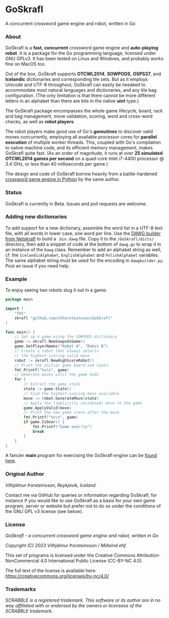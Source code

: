 # GoSkrafl
A concurrent crossword game engine and robot, written in Go

### About

GoSkrafl is a **fast, concurrent** crossword game engine and **auto-playing robot**.
It is a package for the Go programming language, licensed under GNU GPLv3.
It has been tested on Linux and Windows, and probably works fine on MacOS too.

Out of the box, GoSkrafl supports **OTCWL2014**, **SOWPODS**, **OSPS37**,
and **Icelandic** dictionaries and corresponding tile sets. But as it
employs Unicode and UTF-8 throughout, GoSkrafl can easily be tweaked
to accommodate most natural languages and dictionaries, and any tile bag
configuration. (The only limitation is that there cannot be more different
letters in an alphabet than there are bits in the native **uint** type.)

The GoSkrafl package encompasses the whole game lifecycle, board, rack and bag
management, move validation, scoring, word and cross-word checks, as well as
**robot players**.

The robot players make good use of Go's **goroutines** to discover valid
moves concurrently, employing all available processor cores for
**parallel execution** of multiple worker threads. This, coupled with Go's
compilation to native machine code, and its efficient memory management,
makes GoSkrafl quite fast. (As an order of magnitude, it runs at
over **25 simulated OTCWL2014 games per second** on a quad-core
Intel i7-4400 processor @ 3.4 GHz, or less than 40 milliseconds per game.)

The design and code of GoSkrafl borrow heavily from a battle-hardened
[crossword game engine in Python](https://github.com/vthorsteinsson/Netskrafl)
by the same author.

### Status

GoSkrafl is currently in Beta. Issues and pull requests are welcome.

### Adding new dictionaries

To add support for a new dictionary, assemble the word list in a UTF-8 text file,
with all words in lower case, one word per line. Use the
[DAWG builder from Netskrafl](https://github.com/vthorsteinsson/Netskrafl/blob/singlepage/dawgbuilder.py)
to build a `.bin.dawg` file.
Copy it to the `/GoSkrafl/dicts/` directory, then add a snippet of
code at the bottom of `dawg.go` to wrap it in an instance of the `Dawg` class. Remember to
add an alphabet string as well, cf. the `IcelandicAlphabet`,
`EnglishAlphabet` and `PolishAlphabet` variables.
The same alphabet string must be used for the encoding in `dawgbuilder.py`.
Post an issue if you need help.

### Example

To enjoy seeing two robots slug it out in a game:

```go
package main

import (
    "fmt"
    skrafl "github.com/vthorsteinsson/GoSkrafl"
)

func main() {
    // Set up a game using the SOWPODS dictionary
    game := skrafl.NewSowpodsGame()
    game.SetPlayerNames("Robot A", "Robot B")
    // Create a robot that always selects
    // the highest-scoring valid move
    robot := skrafl.NewHighScoreRobot()
    // Print the initial game board and racks
    fmt.Printf("%v\n", game)
    // Generate moves until the game ends
    for {
        // Extract the game state
        state := game.State()
        // Find the highest-scoring move available
        move := robot.GenerateMove(state)
        // Apply the (implicitly validated) move to the game
        game.ApplyValid(move)
        // Print the new game state after the move
        fmt.Printf("%v\n", game)
        if game.IsOver() {
            fmt.Printf("Game over!\n")
            break
        }
    }
}
```

A fancier **main** program for exercising the GoSkrafl engine can
be [found here](https://github.com/vthorsteinsson/GoSkrafl/blob/master/main/main.go).

### Original Author

_Vilhjálmur Þorsteinsson, Reykjavík, Iceland._

Contact me via GitHub for queries or information regarding GoSkrafl,
for instance if you would like to use GoSkrafl as a basis for your
own game program, server or website but prefer not to do so under the
conditions of the GNU GPL v3 license (see below).

### License

*GoSkrafl - a concurrent crossword game engine and robot, written in Go*

*Copyright (C) 2023 Vilhjálmur Þorsteinsson / Miðeind ehf.*

This set of programs is licensed under the Creative Commons
Attribution-NonCommercial 4.0 International Public License (CC-BY-NC 4.0).

The full text of the license is available
here: https://creativecommons.org/licenses/by-nc/4.0/

### Trademarks

*SCRABBLE is a registered trademark. This software or its author are in no way*
*affiliated with or endorsed by the owners or licensees of the SCRABBLE trademark.*
